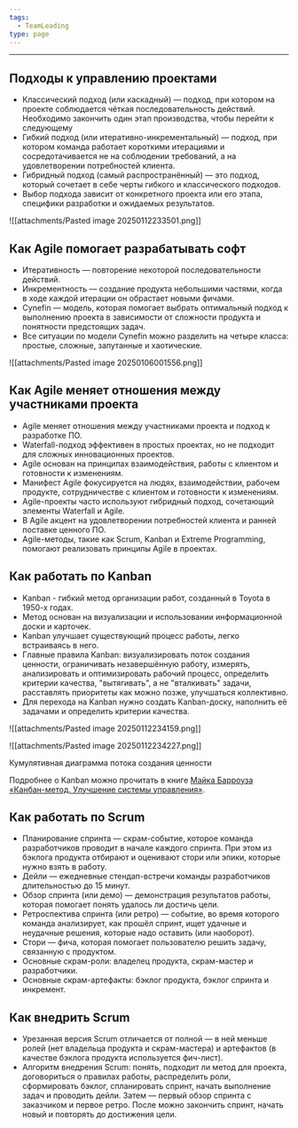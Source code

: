 ```yaml
---
tags:
  - TeamLeading
type: page
---
```


---

## Подходы к управлению проектами
- Классический подход (или каскадный) — подход, при котором на проекте соблюдается чёткая последовательность действий. Необходимо закончить один этап производства, чтобы перейти к следующему
- Гибкий подход (или итеративно-инкрементальный) — подход, при котором команда работает короткими итерациями и сосредотачивается не на соблюдении требований, а на удовлетворении потребностей клиента.
- Гибридный подход (самый распространённый) — это подход, который сочетает в себе черты гибкого и классического подходов.
- Выбор подхода зависит от конкретного проекта или его этапа, специфики разработки и ожидаемых результатов.

![[attachments/Pasted image 20250112233501.png]]

## Как Agile помогает разрабатывать софт
- Итеративность — повторение некоторой последовательности действий.
- Инкрементность — создание продукта небольшими частями, когда в ходе каждой итерации он обрастает новыми фичами.
- Cynefin — модель, которая помогает выбрать оптимальный подход к выполнению проекта в зависимости от сложности продукта и понятности предстоящих задач.
- Все ситуации по модели Cynefin можно разделить на четыре класса: простые, сложные, запутанные и хаотические.

![[attachments/Pasted image 20250106001556.png]]

## Как Agile меняет отношения между участниками проекта
- Agile меняет отношения между участниками проекта и подход к разработке ПО.
- Waterfall-подход эффективен в простых проектах, но не подходит для сложных инновационных проектов.
- Agile основан на принципах взаимодействия, работы с клиентом и готовности к изменениям.
- Манифест Agile фокусируется на людях, взаимодействии, рабочем продукте, сотрудничестве с клиентом и готовности к изменениям.
- Agile-проекты часто используют гибридный подход, сочетающий элементы Waterfall и Agile.
- В Agile акцент на удовлетворении потребностей клиента и ранней поставке ценного ПО.
- Agile-методы, такие как Scrum, Kanban и Extreme Programming, помогают реализовать принципы Agile в проектах.
## Как работать по Kanban
- Kanban - гибкий метод организации работ, созданный в Toyota в 1950-х годах.
- Метод основан на визуализации и использовании информационной доски и карточек.
- Kanban улучшает существующий процесс работы, легко встраиваясь в него.
- Главные правила Kanban: визуализировать поток создания ценности, ограничивать незавершённую работу, измерять, анализировать и оптимизировать рабочий процесс, определить критерии качества, "вытягивать", а не "вталкивать" задачи, расставлять приоритеты как можно позже, улучшаться коллективно.
- Для перехода на Kanban нужно создать Kanban-доску, наполнить её задачами и определить критерии качества.

![[attachments/Pasted image 20250112234159.png]]

![[attachments/Pasted image 20250112234227.png]]

Кумулятивная диаграмма потока создания ценности

Подробнее о Kanban можно прочитать в книге [Майка Барроуза «Канбан-метод. Улучшение системы управления»](https://www.ozon.ru/product/kanban-metod-uluchshenie-sistemy-upravleniya-barrouz-mayk-231026803/).

## Как работать по Scrum
- Планирование спринта — скрам-событие, которое команда разработчиков проводит в начале каждого спринта. При этом из бэклога продукта отбирают и оценивают стори или эпики, которые нужно взять в работу.
- Дейли — ежедневные стендап-встречи команды разработчиков длительностью до 15 минут.
- Обзор спринта (или демо) — демонстрация результатов работы, которая помогает понять удалось ли достичь цели.
- Ретроспектива спринта (или ретро) — событие, во время которого команда анализирует, как прошёл спринт, ищет удачные и неудачные решения, которые надо оставить (или наоборот).
- Стори — фича, которая помогает пользователю решить задачу, связанную с продуктом.
- Основные скрам-роли: владелец продукта, скрам-мастер и разработчики.
- Основные скрам-артефакты: бэклог продукта, бэклог спринта и инкремент.
## Как внедрить Scrum
- Урезанная версия Scrum отличается от полной — в ней меньше ролей (нет владельца продукта и скрам-мастера) и артефактов (в качестве бэклога продукта используется фич-лист).
- Алгоритм внедрения Scrum: понять, подходит ли метод для проекта, договориться о правилах работы, распределить роли, сформировать бэклог, спланировать спринт, начать выполнение задач и проводить дейли. Затем — первый обзор спринта с заказчиком и первое ретро. После можно закончить спринт, начать новый и повторять до достижения цели.
